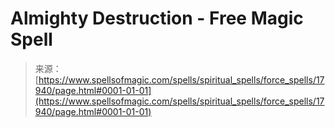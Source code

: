 <!--yml

category: 未分类

date: 2024-06-12 18:59:17

-->

# Almighty Destruction - Free Magic Spell

> 来源：[https://www.spellsofmagic.com/spells/spiritual_spells/force_spells/17940/page.html#0001-01-01](https://www.spellsofmagic.com/spells/spiritual_spells/force_spells/17940/page.html#0001-01-01)
